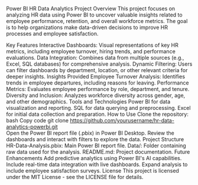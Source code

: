 Power BI HR Data Analytics Project
Overview
This project focuses on analyzing HR data using Power BI to uncover valuable insights related to employee performance, retention, and overall workforce metrics. The goal is to help organizations make data-driven decisions to improve HR processes and employee satisfaction.

Key Features
Interactive Dashboards:
Visual representations of key HR metrics, including employee turnover, hiring trends, and performance evaluations.
Data Integration:
Combines data from multiple sources (e.g., Excel, SQL databases) for comprehensive analysis.
Dynamic Filtering:
Users can filter dashboards by department, location, or other relevant criteria for deeper insights.
Insights Provided
Employee Turnover Analysis:
Identifies trends in employee departures, including reasons for leaving.
Performance Metrics:
Evaluates employee performance by role, department, and tenure.
Diversity and Inclusion:
Analyzes workforce diversity across gender, age, and other demographics.
Tools and Technologies
Power BI for data visualization and reporting.
SQL for data querying and preprocessing.
Excel for initial data collection and preparation.
How to Use
Clone the repository:
bash
Copy code
git clone https://github.com/yourusername/hr-data-analytics-powerbi.git  
Open the Power BI report file (.pbix) in Power BI Desktop.
Review the dashboards and interact with filters to explore the data.
Project Structure
HR-Data-Analysis.pbix: Main Power BI report file.
Data/: Folder containing raw data used for the analysis.
README.md: Project documentation.
Future Enhancements
Add predictive analytics using Power BI's AI capabilities.
Include real-time data integration with live dashboards.
Expand analysis to include employee satisfaction surveys.
License
This project is licensed under the MIT License - see the LICENSE file for details.
